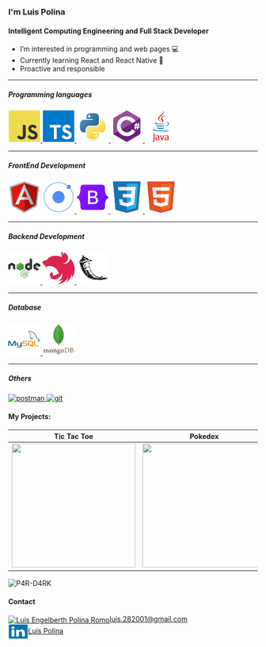 ### I'm Luis Polina
#### Intelligent Computing Engineering and Full Stack Developer



- I’m interested in programming and web pages 💻
- Currently learning React and React Native 🌱
- Proactive and responsible
___




##### Programming languages


<p align="left"> <a href="https://developer.mozilla.org/en-US/docs/Web/JavaScript" target="_blank"> <img src="https://github.com/devicons/devicon/blob/master/icons/javascript/javascript-original.svg" alt="javascript" width="65" height="65"/> <a href="https://www.typescriptlang.org/" target="_blank"> <img src="https://github.com/devicons/devicon/blob/master/icons/typescript/typescript-original.svg" alt="typescript" width="65" height="65"/> </a> <a href="https://www.python.org/" target="_blank"> <img src="https://github.com/devicons/devicon/blob/master/icons/python/python-original.svg" alt="python" width="65" height="65"/> </a> <a href="https://docs.microsoft.com/en-us/dotnet/csharp/" target="_blank"> <img src="https://github.com/devicons/devicon/blob/master/icons/csharp/csharp-original.svg" alt="c#" width="65" height="65"/> </a> <a href="https://www.java.com/es/" target="_blank"> <img src="https://github.com/devicons/devicon/blob/master/icons/java/java-original-wordmark.svg" alt="java" width="65" height="65"/> </a>
</p> 


____


##### FrontEnd Development


<p align="left>
<a href="https://angular.io" target="_blank"> <img src="https://github.com/devicons/devicon/blob/master/icons/angularjs/angularjs-original.svg" alt="angularjs" width="65" height="65"/> <a href="https://ionicframework.com/" target="_blank"> <img src="https://github.com/devicons/devicon/blob/master/icons/ionic/ionic-original.svg" alt="ionic" width="65" height="65"/> </a> <a href="https://getbootstrap.com" target="_blank"> <img src="https://github.com/devicons/devicon/blob/master/icons/bootstrap/bootstrap-original.svg" alt="bootstrap" width="65" height="65"/> </a> <a href="https://www.w3schools.com/css/" target="_blank"> <img src="https://github.com/devicons/devicon/blob/master/icons/css3/css3-original.svg" alt="css3" width="65" height="65"/> </a> <a href="https://www.w3.org/html/" target="_blank"> <img src="https://github.com/devicons/devicon/blob/master/icons/html5/html5-original.svg" alt="html5" width="65" height="65"/> </a>


____


##### Backend Development
<p align="left"> <a href="https://nodejs.org" target="_blank"> <img src="https://github.com/devicons/devicon/blob/master/icons/nodejs/nodejs-original-wordmark.svg" alt="nodejs" width="65" height="65"/> </a>
<a href="https://nestjs.com/" target="_blank"> <img src="https://github.com/devicons/devicon/blob/master/icons/nestjs/nestjs-plain.svg" alt="nestjs" width="65" height="65"/> </a>
<a href="https://flask-es.readthedocs.io/" target="_blank"> <img src="https://github.com/devicons/devicon/blob/master/icons/flask/flask-original.svg" alt="flask" width="65" height="65"/> </a>
</p>

_____


##### Database
<p align="left"> 
<a href="https://www.mysql.com/" target="_blank"> <img src="https://github.com/devicons/devicon/blob/master/icons/mysql/mysql-original-wordmark.svg" alt="mysql" width="65" height="65"/> </a> 
<a href="https://www.mongodb.com/" target="_blank"> <img src="https://github.com/devicons/devicon/blob/master/icons/mongodb/mongodb-original-wordmark.svg" alt="mongodb" width="65" height="65"/> </a> 

_____


 ##### Others
 <p align="left"> 
<a href="https://postman.com" target="_blank"> <img src="https://www.vectorlogo.zone/logos/getpostman/getpostman-icon.svg" alt="postman" width="65" height="65"/> </a>
<a href="https://git-scm.com/" target="_blank"> <img src="https://www.vectorlogo.zone/logos/git-scm/git-scm-icon.svg" alt="git" width="65" height="65"/>  </a>
  </p>


#### My Projects:



| Tic Tac Toe | Pokedex | name3 |
|---|---|---|
| <a href="https://p4r-d4rk.github.io/TicTacToe/"> <img src="https://play-lh.googleusercontent.com/44uC2fp4fiz9rmM_M9mTT1JKjjic0AT4hllA2_K9z7h5tnXRqDsshCl_4FOJmk34Hoo" width="250" height="250"/></a> |  <a href="https://p4r-d4rk.github.io/Pokedex_Angular/" target="_blank"> <img src="https://www.pngall.com/wp-content/uploads/4/Pokemon-Pokeball-PNG-Photo.png" width="250" height="250"/></a> | <a href="..." target="_blank"> <img src="/images/toDo.png" width="250" height="250"/></a>  |



<p><img align="center" src="https://github-readme-stats.vercel.app/api/top-langs?username=P4R-D4RK&show_icons=true&locale=en&layout=compact" alt="P4R-D4RK" /></p>



#### Contact

<a href="mailto:luis.282001@gmail.com " target="blank"><img align="center" src="https://cdn.jsdelivr.net/npm/simple-icons@3.0.1/icons/gmail.svg" alt="Luis Engelberth Polina Romo" height="30" width="40" />luis.282001@gmail.com</a> <br>
<a href="https://www.linkedin.com/in/luis-engelberth-p-890526129/" target="blank"><img align="center" src="https://github.com/devicons/devicon/blob/master/icons/linkedin/linkedin-original.svg" height="30" width="40" />Luis Polina</a>
</p>
